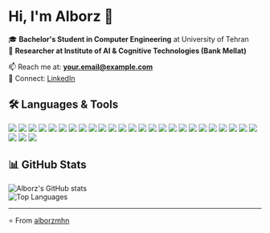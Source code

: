 # Hi, I'm Alborz 👋  

🎓 **Bachelor's Student in Computer Engineering** at University of Tehran  
🔬 **Researcher at Institute of AI & Cognitive Technologies (Bank Mellat)**  

📫 Reach me at: **your.email@example.com**  
🔗 Connect: [LinkedIn](https://www.linkedin.com/in/alborz-mahmoudian-b70185335/)

## 🛠️ Languages & Tools  

<p>
  <!-- Programming Languages -->
  <img src="https://img.shields.io/badge/C-00599C?logo=c&logoColor=white" />
  <img src="https://img.shields.io/badge/C++-00599C?logo=cplusplus&logoColor=white" />
  <img src="https://img.shields.io/badge/Java-ED8B00?logo=openjdk&logoColor=white" />
  <img src="https://img.shields.io/badge/Python-3776AB?logo=python&logoColor=white" />
  <img src="https://img.shields.io/badge/Verilog-8A2BE2?logoColor=white" />
  
  <!-- Version Control -->
  <img src="https://img.shields.io/badge/Git-F05032?logo=git&logoColor=white" />
  <img src="https://img.shields.io/badge/GitHub-181717?logo=github&logoColor=white" />
  
  <!-- Databases -->
  <img src="https://img.shields.io/badge/SQL-4479A1?logo=postgresql&logoColor=white" />
  <img src="https://img.shields.io/badge/MongoDB-47A248?logo=mongodb&logoColor=white" />
  <img src="https://img.shields.io/badge/MySQL-4479A1?logo=mysql&logoColor=white" />
  
  <!-- Data & Big Data -->
  <img src="https://img.shields.io/badge/Apache%20Spark-E25A1C?logo=apachespark&logoColor=white" />
  <img src="https://img.shields.io/badge/Kafka-231F20?logo=apachekafka&logoColor=white" />
  <img src="https://img.shields.io/badge/Hadoop-FF7A00?logo=apachehadoop&logoColor=white" />
  
  <!-- Machine Learning & AI -->
  <img src="https://img.shields.io/badge/Scikit--Learn-F7931E?logo=scikitlearn&logoColor=white" />
  <img src="https://img.shields.io/badge/TensorFlow-FF6F00?logo=tensorflow&logoColor=white" />
  <img src="https://img.shields.io/badge/PyTorch-EE4C2C?logo=pytorch&logoColor=white" />
  <img src="https://img.shields.io/badge/Keras-D00000?logo=keras&logoColor=white" />
  <img src="https://img.shields.io/badge/HuggingFace-FFCA28?logo=huggingface&logoColor=black" />
  <img src="https://img.shields.io/badge/Transformers-FFD43B?logo=huggingface&logoColor=black" />
  
  <!-- Data Science & Analysis -->
  <img src="https://img.shields.io/badge/Pandas-150458?logo=pandas&logoColor=white" />
  <img src="https://img.shields.io/badge/Numpy-013243?logo=numpy&logoColor=white" />
  <img src="https://img.shields.io/badge/Matplotlib-11557C?logo=python&logoColor=white" />
  <img src="https://img.shields.io/badge/Seaborn-76B900?logo=python&logoColor=white" />
  <img src="https://img.shields.io/badge/PowerBI-F2C811?logo=powerbi&logoColor=black" />
  <img src="https://img.shields.io/badge/Tableau-E97627?logo=tableau&logoColor=white" />
  
  <!-- Cloud & Deployment -->
  <img src="https://img.shields.io/badge/Docker-2496ED?logo=docker&logoColor=white" />
  <img src="https://img.shields.io/badge/Kubernetes-326CE5?logo=kubernetes&logoColor=white" />
  <img src="https://img.shields.io/badge/Linux-FCC624?logo=linux&logoColor=black" />
</p>


## 📊 GitHub Stats
![Alborz's GitHub stats](https://github-readme-stats.vercel.app/api?username=alborzmhn&show_icons=true&theme=radical)  
![Top Languages](https://github-readme-stats.vercel.app/api/top-langs/?username=alborzmhn&layout=compact&theme=radical)  

---
⭐️ From [alborzmhn](https://github.com/alborzmhn)
